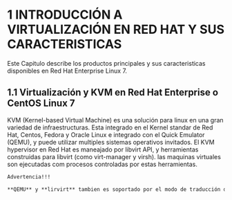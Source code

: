 # 1 INTRODUCCIÓN A VIRTUALIZACIÓN EN RED HAT Y SUS CARACTERISTICAS

Este Capitulo describe los productos principales y sus caracteristicas disponibles en Red Hat Enterprise Linux 7.

## 1.1 Virtualización y KVM en Red Hat Enterprise o CentOS Linux 7

KVM (Kernel-based Virtual Machine) es una solución para linux en una gran variedad de infraestructuras. Esta integrado en el Kernel standar de Red Hat, Centos, Fedora y Oracle Linux e integrado con el Quick Emulator (QEMU), y puede utilizar multiples sistemas operativos invitados. El KVM hypervisor en Red Hat es maneajado por libvirt API, y herramientas construidas para libvirt (como virt-manager y virsh). las maquinas virtuales son ejecutadas com procesos controladas por estas herramientas.

```markdown
Advertencia!!!

**QEMU** y **lirvirt** tambien es soportado por el modo de traducción dinámica utilizando el Generador de código minúsculo QEMU(TCG). 

```

